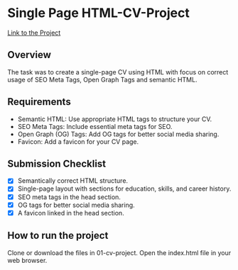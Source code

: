 # Single Page HTML-CV-Project
<a href="https://roadmap.sh/projects/single-page-cv">Link to the Project</a>

## Overview 
The task was to create a single-page CV using HTML with focus on correct usage of SEO Meta Tags, Open Graph Tags and semantic HTML.

## Requirements
- Semantic HTML: Use appropriate HTML tags to structure your CV.
- SEO Meta Tags: Include essential meta tags for SEO.
- Open Graph (OG) Tags: Add OG tags for better social media sharing.
- Favicon: Add a favicon for your CV page.

## Submission Checklist
- [x] Semantically correct HTML structure.
- [x] Single-page layout with sections for education, skills, and career history.
- [x] SEO meta tags in the head section.
- [x] OG tags for better social media sharing.
- [x] A favicon linked in the head section.

## How to run the project
Clone or download the files in 01-cv-project.
Open the index.html file in your web browser.


